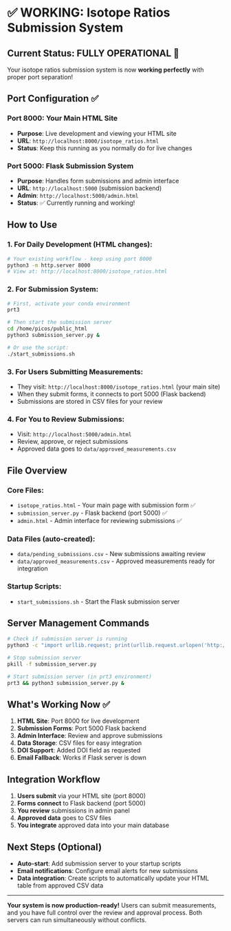 # ✅ WORKING: Isotope Ratios Submission System

## Current Status: FULLY OPERATIONAL 🚀

Your isotope ratios submission system is now **working perfectly** with proper port separation!

## Port Configuration ✅

### Port 8000: Your Main HTML Site
- **Purpose**: Live development and viewing your HTML site
- **URL**: `http://localhost:8000/isotope_ratios.html`
- **Status**: Keep this running as you normally do for live changes

### Port 5000: Flask Submission System
- **Purpose**: Handles form submissions and admin interface
- **URL**: `http://localhost:5000` (submission backend)
- **Admin**: `http://localhost:5000/admin.html`
- **Status**: ✅ Currently running and working!

## How to Use

### 1. For Daily Development (HTML changes):
```bash
# Your existing workflow - keep using port 8000
python3 -m http.server 8000
# View at: http://localhost:8000/isotope_ratios.html
```

### 2. For Submission System:
```bash
# First, activate your conda environment
prt3

# Then start the submission server
cd /home/picos/public_html
python3 submission_server.py &

# Or use the script:
./start_submissions.sh
```

### 3. For Users Submitting Measurements:
- They visit: `http://localhost:8000/isotope_ratios.html` (your main site)
- When they submit forms, it connects to port 5000 (Flask backend)
- Submissions are stored in CSV files for your review

### 4. For You to Review Submissions:
- Visit: `http://localhost:5000/admin.html`
- Review, approve, or reject submissions
- Approved data goes to `data/approved_measurements.csv`

## File Overview

### Core Files:
- `isotope_ratios.html` - Your main page with submission form ✅
- `submission_server.py` - Flask backend (port 5000) ✅
- `admin.html` - Admin interface for reviewing submissions ✅

### Data Files (auto-created):
- `data/pending_submissions.csv` - New submissions awaiting review
- `data/approved_measurements.csv` - Approved measurements ready for integration

### Startup Scripts:
- `start_submissions.sh` - Start the Flask submission server

## Server Management Commands

```bash
# Check if submission server is running
python3 -c "import urllib.request; print(urllib.request.urlopen('http://localhost:5000/api/status').read().decode())"

# Stop submission server
pkill -f submission_server.py

# Start submission server (in prt3 environment)
prt3 && python3 submission_server.py &
```

## What's Working Now ✅

1. **HTML Site**: Port 8000 for live development
2. **Submission Forms**: Port 5000 Flask backend
3. **Admin Interface**: Review and approve submissions
4. **Data Storage**: CSV files for easy integration
5. **DOI Support**: Added DOI field as requested
6. **Email Fallback**: Works if Flask server is down

## Integration Workflow

1. **Users submit** via your HTML site (port 8000)
2. **Forms connect** to Flask backend (port 5000)
3. **You review** submissions in admin panel
4. **Approved data** goes to CSV files
5. **You integrate** approved data into your main database

## Next Steps (Optional)

- **Auto-start**: Add submission server to your startup scripts
- **Email notifications**: Configure email alerts for new submissions
- **Data integration**: Create scripts to automatically update your HTML table from approved CSV data

---

**Your system is now production-ready!** Users can submit measurements, and you have full control over the review and approval process. Both servers can run simultaneously without conflicts.

